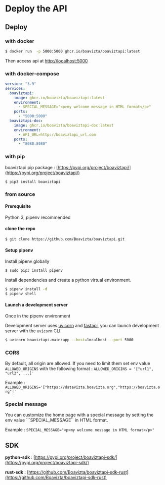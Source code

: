 # Deploy the API

## Deploy

### with docker

```bash
$ docker run  -p 5000:5000 ghcr.io/boavizta/boaviztapi:latest
```

Then access api at <http://localhost:5000>

### with docker-compose

```yaml
version: "3.9"
services:
  boaviztapi:
    image: ghcr.io/boavizta/boaviztapi:latest
    environment:
      - SPECIAL_MESSAGE="<p>my welcome message in HTML format</p>"
    ports:
      - "5000:5000"
  boaviztapi-doc:
    image: ghcr.io/boavizta/boaviztapi-doc:latest
    environment:
      - API_URL=http://boaviztapi_url.com
    ports:
      - "8080:8080"
```

### with pip

boaviztapi pip package : [https://pypi.org/project/boaviztapi/](https://pypi.org/project/boaviztapi/)

```bash
$ pip3 install boaviztapi
```

### from source

#### Prerequisite

Python 3, pipenv recommended

#### clone the repo

```bash
$ git clone https://github.com/Boavizta/boaviztapi.git
```

#### Setup pipenv

Install pipenv globally

```bash
$ sudo pip3 install pipenv
```

Install dependencies and create a python virtual environment.

```bash
$ pipenv install -d 
$ pipenv shell
```

#### Launch a development server

Once in the pipenv environment

Development server uses [uvicorn](https://www.uvicorn.org/) and [fastapi](https://fastapi.tiangolo.com/), you can launch development server with the `uvicorn` CLI.

```bash
$ uvicorn boaviztapi.main:app --host=localhost --port 5000
```

### CORS

By default, all origin are allowed. If you need to limit them set env value ```ALLOWED_ORIGINS``` with the following format : ```ALLOWED_ORIGINS = '["url1", "url2", ...]'```

Example : ```ALLOWED_ORIGINS='["https://datavizta.boavizta.org","https://boavizta.org"]'```

### Special message

You can customize the home page with a special message by setting the env value ```SPECIAL_MESSAGE`` in HTML format.

Example : ```SPECIAL_MESSAGE="<p>my welcome message in HTML format</p>"```


## SDK

**python-sdk** : [https://pypi.org/project/boaviztapi-sdk/](https://pypi.org/project/boaviztapi-sdk/)

**rust-sdk** : [https://github.com/Boavizta/boaviztapi-sdk-rust](https://github.com/Boavizta/boaviztapi-sdk-rust)